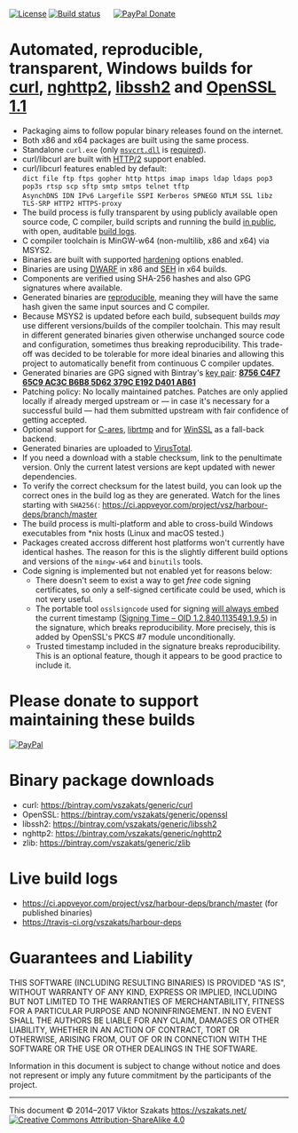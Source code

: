 [![License](https://img.shields.io/badge/license-MIT-blue.svg)](LICENSE.txt)
[![Build status](https://ci.appveyor.com/api/projects/status/4bx4006pge6jbqch/branch/master?svg=true)](https://ci.appveyor.com/project/vsz/harbour-deps/branch/master)
&nbsp;&nbsp;&nbsp;&nbsp;
[![PayPal Donate](https://img.shields.io/badge/PayPal-Donate_Now-f8981d.svg?colorA=00457c)](https://www.paypal.com/cgi-bin/webscr?cmd=_s-xclick&hosted_button_id=2DZM6WAGRJWT6 "Donate Now")

# Automated, reproducible, transparent, Windows builds for [curl](https://curl.haxx.se/), [nghttp2](https://nghttp2.org/), [libssh2](https://libssh2.org/) and [OpenSSL 1.1](https://www.openssl.org/)

  - Packaging aims to follow popular binary releases found on the internet.
  - Both x86 and x64 packages are built using the same process.
  - Standalone `curl.exe` (only [`msvcrt.dll`](https://en.wikipedia.org/wiki/Microsoft_Windows_library_files#MSVCRT.DLL.2C_MSVCPP.DLL_and_CRTDLL.DLL) is [required](https://blogs.msdn.microsoft.com/oldnewthing/20140411-00/?p=1273)).
  - curl/libcurl are built with [HTTP/2](https://en.wikipedia.org/wiki/HTTP/2) support enabled.
  - curl/libcurl features enabled by default:<br>
    `dict file ftp ftps gopher http https imap imaps ldap ldaps pop3 pop3s rtsp scp sftp smtp smtps telnet tftp`<br>
    `AsynchDNS IDN IPv6 Largefile SSPI Kerberos SPNEGO NTLM SSL libz TLS-SRP HTTP2 HTTPS-proxy`
  - The build process is fully transparent by using publicly available
    open source code, C compiler, build scripts and running the
    build [in public](https://ci.appveyor.com/project/vsz/harbour-deps),
    with open, auditable [build logs](#live-build-logs).
  - C compiler toolchain is MinGW-w64 (non-multilib, x86 and x64) via MSYS2.
  - Binaries are built with supported [hardening](https://en.wikipedia.org/wiki/Hardening_%28computing%29) options enabled.
  - Binaries are using [DWARF](https://en.wikipedia.org/wiki/DWARF) in x86 and
    [SEH](https://en.wikipedia.org/wiki/Microsoft-specific_exception_handling_mechanisms#SEH)
    in x64 builds.
  - Components are verified using SHA-256 hashes and also GPG signatures where
    available.
  - Generated binaries are [reproducible](https://reproducible-builds.org/),
    meaning they will have the same hash given the same input sources and C
    compiler.
  - Because MSYS2 is updated before each build, subsequent builds _may_ use
    different versions/builds of the compiler toolchain. This may result in
    different generated binaries given otherwise unchanged source code and
    configuration, sometimes thus breaking reproducibility. This trade-off was
    decided to be tolerable for more ideal binaries and allowing this project
    to automatically benefit from continuous C compiler updates.
  - Generated binaries are GPG signed with Bintray's [key pair](https://bintray.com/docs/usermanual/uploads/uploads_gpgsigning.html):
    **[8756 C4F7 65C9 AC3C B6B8  5D62 379C E192 D401 AB61](https://pgp.mit.edu/pks/lookup?op=vindex&fingerprint=on&search=0x8756C4F765C9AC3CB6B85D62379CE192D401AB61)**
  - Patching policy: No locally maintained patches. Patches are only
    applied locally if already merged upstream or &mdash; in case it's
    necessary for a successful build &mdash; had them submitted upstream
    with fair confidence of getting accepted.
  - Optional support for [C-ares](https://c-ares.haxx.se/), [librtmp](https://rtmpdump.mplayerhq.hu/) and for [WinSSL](https://en.wikipedia.org/wiki/Cryptographic_Service_Provider) as a fall-back backend.
  - Generated binaries are uploaded to [VirusTotal](https://www.virustotal.com/).
  - If you need a download with a stable checksum, link to the penultimate
    version. Only the current latest versions are kept updated with newer
    dependencies.
  - To verify the correct checksum for the latest build, you can look up the
    correct ones in the build log as they are generated. Watch for the lines
    starting with `SHA256(`:
      <https://ci.appveyor.com/project/vsz/harbour-deps/branch/master>
  - The build process is multi-platform and able to cross-build Windows
    executables from \*nix hosts (Linux and macOS tested.)
  - Packages created accross different host platforms won't currently have
    identical hashes. The reason for this is the slightly different build
    options and versions of the `mingw-w64` and `binutils` tools.
  - Code signing is implemented but not enabled yet for reasons below:
    - There doesn't seem to exist a way to get _free_ code signing
      certificates, so only a self-signed certificate could be used, which is
      not very useful.
    - The portable tool `osslsigncode` used for signing
      [will always embed](https://sourceforge.net/p/osslsigncode/bugs/8/) the
      current timestamp
      ([Signing Time &ndash; OID 1.2.840.113549.1.9.5](https://oidref.com/1.2.840.113549.1.9.25))
      in the signature, which breaks reproducibility. More precisely, this is
      added by OpenSSL's PKCS #7 module unconditionally.
    - Trusted timestamp included in the signature breaks reproducibility. This
      is an optional feature, though it appears to be good practice to include
      it.

# Please donate to support maintaining these builds

  [![PayPal](https://www.paypalobjects.com/webstatic/i/logo/rebrand/ppcom.svg)](https://www.paypal.com/cgi-bin/webscr?cmd=_s-xclick&hosted_button_id=2DZM6WAGRJWT6)

# Binary package downloads

  * curl: <https://bintray.com/vszakats/generic/curl>
  * OpenSSL: <https://bintray.com/vszakats/generic/openssl>
  * libssh2: <https://bintray.com/vszakats/generic/libssh2>
  * nghttp2: <https://bintray.com/vszakats/generic/nghttp2>
  * zlib: <https://bintray.com/vszakats/generic/zlib>

# Live build logs

  * <https://ci.appveyor.com/project/vsz/harbour-deps/branch/master>
    (for published binaries)
  * <https://travis-ci.org/vszakats/harbour-deps>

# Guarantees and Liability

  THIS SOFTWARE (INCLUDING RESULTING BINARIES) IS PROVIDED "AS IS", WITHOUT
  WARRANTY OF ANY KIND, EXPRESS OR IMPLIED, INCLUDING BUT NOT LIMITED TO THE
  WARRANTIES OF MERCHANTABILITY, FITNESS FOR A PARTICULAR PURPOSE AND
  NONINFRINGEMENT. IN NO EVENT SHALL THE AUTHORS BE LIABLE FOR ANY CLAIM,
  DAMAGES OR OTHER LIABILITY, WHETHER IN AN ACTION OF CONTRACT, TORT OR
  OTHERWISE, ARISING FROM, OUT OF OR IN CONNECTION WITH THE SOFTWARE OR THE
  USE OR OTHER DEALINGS IN THE SOFTWARE.

  Information in this document is subject to change without notice and does
  not represent or imply any future commitment by the participants of the
  project.

---
This document &copy;&nbsp;2014&ndash;2017 Viktor Szakats <https://vszakats.net/><br />
[![Creative Commons Attribution-ShareAlike 4.0](https://mirrors.creativecommons.org/presskit/buttons/80x15/svg/by-sa.svg)](https://creativecommons.org/licenses/by-sa/4.0/)
